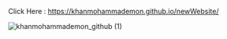 Click Here : https://khanmohammademon.github.io/newWebsite/


![khanmohammademon_github (1)](https://user-images.githubusercontent.com/62669422/153766799-1271b59b-2220-4b35-9db8-4f6b68f9e4ab.jpg)
